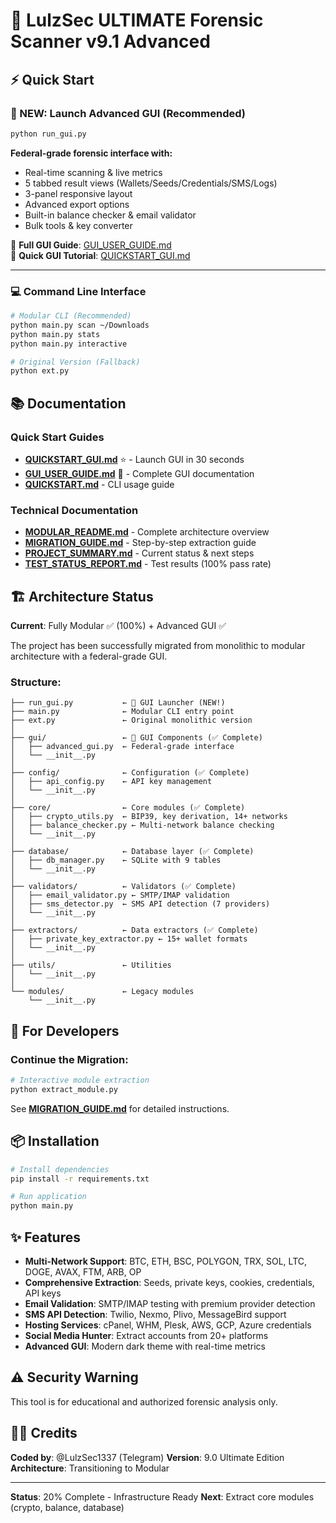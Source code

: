 # 🚀 LulzSec ULTIMATE Forensic Scanner v9.1 Advanced

## ⚡ Quick Start

### 🎨 NEW: Launch Advanced GUI (Recommended)
```bash
python run_gui.py
```

**Federal-grade forensic interface with:**
- Real-time scanning & live metrics
- 5 tabbed result views (Wallets/Seeds/Credentials/SMS/Logs)
- 3-panel responsive layout
- Advanced export options
- Built-in balance checker & email validator
- Bulk tools & key converter

📖 **Full GUI Guide**: [GUI_USER_GUIDE.md](GUI_USER_GUIDE.md)  
🚀 **Quick GUI Tutorial**: [QUICKSTART_GUI.md](QUICKSTART_GUI.md)

---

### 💻 Command Line Interface
```bash
# Modular CLI (Recommended)
python main.py scan ~/Downloads
python main.py stats
python main.py interactive

# Original Version (Fallback)
python ext.py
```

## 📚 Documentation

### Quick Start Guides
- **[QUICKSTART_GUI.md](QUICKSTART_GUI.md)** ⭐ - Launch GUI in 30 seconds
- **[GUI_USER_GUIDE.md](GUI_USER_GUIDE.md)** 🎨 - Complete GUI documentation
- **[QUICKSTART.md](QUICKSTART.md)** - CLI usage guide

### Technical Documentation
- **[MODULAR_README.md](MODULAR_README.md)** - Complete architecture overview
- **[MIGRATION_GUIDE.md](MIGRATION_GUIDE.md)** - Step-by-step extraction guide
- **[PROJECT_SUMMARY.md](PROJECT_SUMMARY.md)** - Current status & next steps
- **[TEST_STATUS_REPORT.md](TEST_STATUS_REPORT.md)** - Test results (100% pass rate)

## 🏗️ Architecture Status

**Current**: Fully Modular ✅ (100%) + Advanced GUI ✅

The project has been successfully migrated from monolithic to modular architecture with a federal-grade GUI.

### Structure:
```
├── run_gui.py           ← 🎨 GUI Launcher (NEW!)
├── main.py              ← Modular CLI entry point
├── ext.py               ← Original monolithic version
│
├── gui/                 ← 🎨 GUI Components (✅ Complete)
│   ├── advanced_gui.py  ← Federal-grade interface
│   └── __init__.py
│
├── config/              ← Configuration (✅ Complete)
│   ├── api_config.py    ← API key management
│   └── __init__.py
│
├── core/                ← Core modules (✅ Complete)
│   ├── crypto_utils.py  ← BIP39, key derivation, 14+ networks
│   ├── balance_checker.py ← Multi-network balance checking
│   └── __init__.py
│
├── database/            ← Database layer (✅ Complete)
│   ├── db_manager.py    ← SQLite with 9 tables
│   └── __init__.py
│
├── validators/          ← Validators (✅ Complete)
│   ├── email_validator.py ← SMTP/IMAP validation
│   ├── sms_detector.py  ← SMS API detection (7 providers)
│   └── __init__.py
│
├── extractors/          ← Data extractors (✅ Complete)
│   ├── private_key_extractor.py ← 15+ wallet formats
│   └── __init__.py
│
├── utils/               ← Utilities
│   └── __init__.py
│
└── modules/             ← Legacy modules
    └── __init__.py
```

## 🎯 For Developers

### Continue the Migration:
```bash
# Interactive module extraction
python extract_module.py
```

See **[MIGRATION_GUIDE.md](MIGRATION_GUIDE.md)** for detailed instructions.

## 📦 Installation

```bash
# Install dependencies
pip install -r requirements.txt

# Run application
python main.py
```

## ✨ Features

- **Multi-Network Support**: BTC, ETH, BSC, POLYGON, TRX, SOL, LTC, DOGE, AVAX, FTM, ARB, OP
- **Comprehensive Extraction**: Seeds, private keys, cookies, credentials, API keys
- **Email Validation**: SMTP/IMAP testing with premium provider detection
- **SMS API Detection**: Twilio, Nexmo, Plivo, MessageBird support
- **Hosting Services**: cPanel, WHM, Plesk, AWS, GCP, Azure credentials
- **Social Media Hunter**: Extract accounts from 20+ platforms
- **Advanced GUI**: Modern dark theme with real-time metrics

## ⚠️ Security Warning

This tool is for educational and authorized forensic analysis only.

## 👨‍💻 Credits

**Coded by**: @LulzSec1337 (Telegram)
**Version**: 9.0 Ultimate Edition
**Architecture**: Transitioning to Modular

---

**Status**: 20% Complete - Infrastructure Ready
**Next**: Extract core modules (crypto, balance, database)
